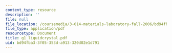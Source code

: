 ```yaml
---
content_type: resource
description: ''
file: null
file_location: /coursemedia/3-014-materials-laboratory-fall-2006/bd94fba33f05353da913320d02e1d791_g1_liquidcrystal.pdf
file_type: application/pdf
resourcetype: Document
title: g1_liquidcrystal.pdf
uid: bd94fba3-3f05-353d-a913-320d02e1d791
---
```

